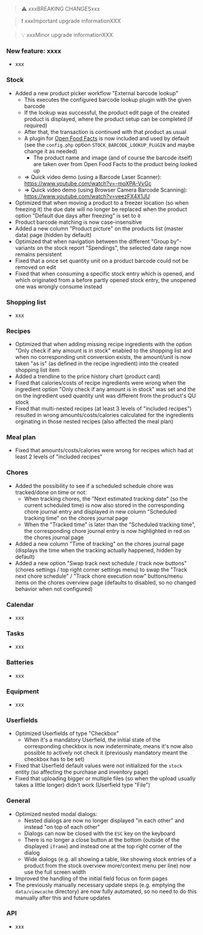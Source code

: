 > ⚠️ xxxBREAKING CHANGESxxx

> ❗ xxxImportant upgrade informationXXX

> 💡 xxxMinor upgrade informationXXX

### New feature: xxxx

- xxx

### Stock

- Added a new product picker workflow "External barcode lookup"
  - This executes the configured barcode lookup plugin with the given barcode
  - If the lookup was successful, the product edit page of the created product is displayed, where the product setup can be completed (if required)
  - After that, the transaction is continued with that product as usual
  - A plugin for [Open Food Facts](https://world.openfoodfacts.org/) is now included and used by default (see the `config.php` option `STOCK_BARCODE_LOOKUP_PLUGIN` and maybe change it as needed)
    - The product name and image (and of course the barcode itself) are taken over from Open Food Facts to the product being looked up
  - => Quick video demo (using a Barcode Laser Scanner): https://www.youtube.com/watch?v=-moXPA-VvGc
  - => Quick video demo (using Browser Camera Barcode Scanning): https://www.youtube.com/watch?v=veezFX4X1JU
- Optimized that when moving a product to a freezer location (so when freezing it) the due date will no longer be replaced when the product option "Default due days after freezing" is set to `0`
- Product barcode matching is now case-insensitive
- Added a new column "Product picture" on the products list (master data) page (hidden by default)
- Optimized that when navigation between the different "Group by"-variants on the stock report "Spendings", the selected date range now remains persistent
- Fixed that a once set quantity unit on a product barcode could not be removed on edit
- Fixed that when consuming a specific stock entry which is opened, and which originated from a before partly opened stock entry, the unopened one was wrongly consume instead

### Shopping list

- xxx

### Recipes

- Optimized that when adding missing recipe ingredients with the option "Only check if any amount is in stock" enabled to the shopping list and when no corresponding unit conversion exists, the amount/unit is now taken "as is" (as defined in the recipe ingredient) into the created shopping list item
- Added a trendline to the price history chart (product card)
- Fixed that calories/costs of recipe ingredients were wrong when the ingredient option "Only check if any amount is in stock" was set and the on the ingredient used quantity unit was different from the product's QU stock
- Fixed that multi-nested recipes (at least 3 levels of "included recipes") resulted in wrong amounts/costs/calories calculated for the ingredients orginating in those nested recipes (also affected the meal plan)

### Meal plan

- Fixed that amounts/costs/calories were wrong for recipes which had at least 2 levels of "included recipes"

### Chores

- Added the possibility to see if a scheduled schedule chore was tracked/done on time or not:
  - When tracking chores, the "Next estimated tracking date" (so the current scheduled time) is now also stored in the corresponding chore journal entry and displayed in new column "Scheduled tracking time" on the chores journal page
  - When the "Tracked time" is later than the "Scheduled tracking time", the corresponding chore journal entry is now highlighted in red on the chores journal page
- Added a new column "Time of tracking" on the chores journal page (displays the time when the tracking actually happened, hidden by default)
- Added a new option "Swap track next schedule / track now buttons" (chores settings / top right corner settings menu) to swap the "Track next chore schedule" / "Track chore execution now" buttons/menu items on the chores overview page (defaults to disabled, so no changed behavior when not configured)

### Calendar

- xxx

### Tasks

- xxx

### Batteries

- xxx

### Equipment

- xxx

### Userfields

- Optimized Userfields of type "Checkbox"
  - When it's a mandatory Userfield, the initial state of the corresponding checkbox is now indeterminate, means it's now also possible to actively not check it (previously mandatory meant the checkbox has to be set)
- Fixed that Userfield default values were not initialized for the `stock` entity (so affecting the purchase and inventory page)
- Fixed that uploading bigger or multiple files (so when the upload usually takes a little longer) didn't work (Userfield type "File")

### General

- Optimized nested modal dialogs:
  - Nested dialogs are now no longer displayed "in each other" and instead "on top of each other"
  - Dialogs can now be closed with the `ESC` key on the keyboard
  - There is no longer a close button at the bottom (outside of the displayed `iframe`) and instead one at the top right corner of the dialog
  - Wide dialogs (e.g. all showing a table, like showing stock entries of a product from the stock overview more/context menu per line) now use the full screen width
- Improved the handling of the initial field focus on form pages
- The previously manually necessary update steps (e.g. emptying the `data/viewcache` directory) are now fully automated, so no need to do this manually after this and future updates

### API

- xxx
